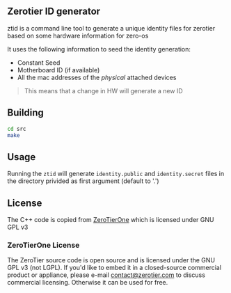 ## Zerotier ID generator
ztid is a command line tool to generate a unique identity files for zerotier based on some hardware information
for zero-os

It uses the following information to seed the identity generation:
- Constant Seed
- Motherboard ID (if available)
- All the mac addresses of the *physical* attached devices

> This means that a change in HW will generate a new ID

## Building
```bash
cd src
make
```

## Usage
Running the `ztid` will generate `identity.public` and `identity.secret` files in the directory privided as first argument (default to '.')

## License
The C++ code is copied from [ZeroTierOne](https://github.com/zerotier/ZeroTierOne) which is licensed under GNU GPL v3

### ZeroTierOne License
The ZeroTier source code is open source and is licensed under the GNU GPL v3 (not LGPL).
If you'd like to embed it in a closed-source commercial product or appliance,
please e-mail contact@zerotier.com to discuss commercial licensing. Otherwise it can be used for free.
